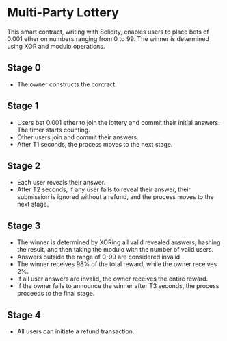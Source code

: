 # Multi-Party Lottery
This smart contract, writing with Solidity, enables users to place bets of 0.001 ether on numbers ranging from 0 to 99. The winner is determined using XOR and modulo operations.

## Stage 0

- The owner constructs the contract.
## Stage 1

- Users bet 0.001 ether to join the lottery and commit their initial answers. The timer starts counting.
- Other users join and commit their answers.
- After T1 seconds, the process moves to the next stage.
## Stage 2

- Each user reveals their answer.
- After T2 seconds, if any user fails to reveal their answer, their submission is ignored without a refund, and the process moves to the next stage.
## Stage 3

- The winner is determined by XORing all valid revealed answers, hashing the result, and then taking the modulo with the number of valid users.
- Answers outside the range of 0-99 are considered invalid.
- The winner receives 98% of the total reward, while the owner receives 2%.
- If all user answers are invalid, the owner receives the entire reward.
- If the owner fails to announce the winner after T3 seconds, the process proceeds to the final stage.

## Stage 4
- All users can initiate a refund transaction.


